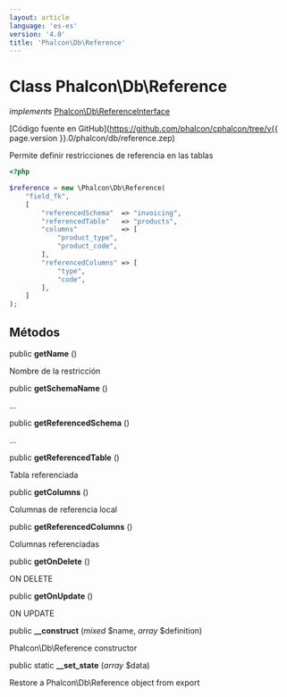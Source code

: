 ```yaml
---
layout: article
language: 'es-es'
version: '4.0'
title: 'Phalcon\Db\Reference'
---
```

# Class **Phalcon\Db\Reference**

*implements* [Phalcon\Db\ReferenceInterface](Phalcon_Db_ReferenceInterface)

[Código fuente en GitHub](https://github.com/phalcon/cphalcon/tree/v{{ page.version }}.0/phalcon/db/reference.zep)

Permite definir restricciones de referencia en las tablas

```php
<?php

$reference = new \Phalcon\Db\Reference(
    "field_fk",
    [
        "referencedSchema"  => "invoicing",
        "referencedTable"   => "products",
        "columns"           => [
            "product_type",
            "product_code",
        ],
        "referencedColumns" => [
            "type",
            "code",
        ],
    ]
);

```

## Métodos

public **getName** ()

Nombre de la restricción

public **getSchemaName** ()

...

public **getReferencedSchema** ()

...

public **getReferencedTable** ()

Tabla referenciada

public **getColumns** ()

Columnas de referencia local

public **getReferencedColumns** ()

Columnas referenciadas

public **getOnDelete** ()

ON DELETE

public **getOnUpdate** ()

ON UPDATE

public **__construct** (*mixed* $name, *array* $definition)

Phalcon\Db\Reference constructor

public static **__set_state** (*array* $data)

Restore a Phalcon\Db\Reference object from export